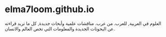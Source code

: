# elma7loom.github.io
العلوم في العربية, للعرب. من عرب. مناقشات علمية وأبحاث جديدة, كل ما تريد قراءته عن البحوثات الجديدة والمعلومات التي تخص العالم والانسان.
